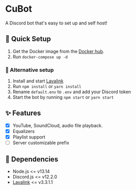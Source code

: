 # CuBot  
A Discord bot that's easy to set up and self host!

## 🏃 Quick Setup
1. Get the Docker image from the [Docker hub](https://hub.docker.com/r/thomasgranbohm/cubot).
2. Run `docker-compose up -d`

### 👷 Alternative setup
1. Install and start [Lavalink](https://github.com/Frederikam/Lavalink)
2. Run `npm install` or `yarn install`
3. Rename `default.env` to `.env` and add your Discord token 
4. Start the bot by running `npm start` or `yarn start`

## ✨ Features
 - [x] YouTube, SoundCloud, audio file playback.
 - [x] Equalizers
 - [x] Playlist support 
 - [ ] Server customizable prefix

## 📌 Dependencies
 - Node.js <= v13.14
 - Discord.js <= v12.2.0
 - [Lavalink](https://github.com/Frederikam/Lavalink) <= v3.3.1.1
